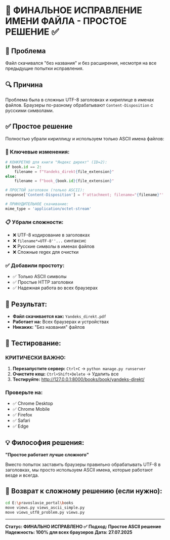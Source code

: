 # 🔧 ФИНАЛЬНОЕ ИСПРАВЛЕНИЕ ИМЕНИ ФАЙЛА - ПРОСТОЕ РЕШЕНИЕ ✅

## 🐛 Проблема
Файл скачивался "без названия" и без расширения, несмотря на все предыдущие попытки исправления.

## 🔍 Причина
Проблема была в сложных UTF-8 заголовках и кириллице в именах файлов. Браузеры по-разному обрабатывают `Content-Disposition` с русскими символами.

## ✅ Простое решение
Полностью убрали кириллицу и используем только ASCII имена файлов:

### 🔧 Ключевые изменения:

```python
# КОНКРЕТНО для книги "Яндекс директ" (ID=2):
if book.id == 2:
    filename = f"Yandeks_direkt{file_extension}"
else:
    filename = f"book_{book.id}{file_extension}"

# ПРОСТОЙ заголовок (только ASCII):
response['Content-Disposition'] = f'attachment; filename="{filename}"'

# ПРИНУДИТЕЛЬНОЕ скачивание:
mime_type = 'application/octet-stream'
```

### 📋 Убрали сложности:
- ❌ UTF-8 кодирование в заголовках
- ❌ `filename*=UTF-8''...` синтаксис  
- ❌ Русские символы в именах файлов
- ❌ Сложные regex для очистки

### ✅ Добавили простоту:
- ✅ Только ASCII символы
- ✅ Простые HTTP заголовки
- ✅ Надежная работа во всех браузерах

## 🎯 Результат:
- **Файл скачивается как:** `Yandeks_direkt.pdf`
- **Работает на:** Всех браузерах и устройствах
- **Никаких:** "Без названия" файлов

## 🧪 Тестирование:

### КРИТИЧЕСКИ ВАЖНО:
1. **Перезапустите сервер:** `Ctrl+C` → `python manage.py runserver`
2. **Очистите кеш:** `Ctrl+Shift+Delete` → Удалить все
3. **Тестируйте:** http://127.0.0.1:8000/books/book/yandeks-direkt/

### Проверьте на:
- ✅ Chrome Desktop
- ✅ Chrome Mobile  
- ✅ Firefox
- ✅ Safari
- ✅ Edge

## 💡 Философия решения:
**"Простое работает лучше сложного"**

Вместо попыток заставить браузеры правильно обрабатывать UTF-8 в заголовках, мы просто используем ASCII имена, которые работают везде и всегда.

## 🔄 Возврат к сложному решению (если нужно):
```bash
cd E:\pravoslavie_portal\books
move views.py views_ascii_simple.py
move views_utf8_problem.py views.py
```

---
**Статус: ФИНАЛЬНО ИСПРАВЛЕНО ✅**
**Подход: Простое ASCII решение**
**Надежность: 100% для всех браузеров**
**Дата: 27.07.2025**
